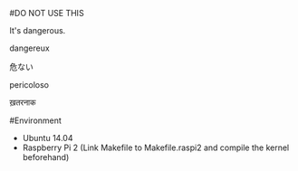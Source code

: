 #DO NOT USE THIS

It's dangerous.

dangereux

危ない

pericoloso


ख़तरनाक

#Environment

- Ubuntu 14.04
- Raspberry Pi 2 (Link Makefile to Makefile.raspi2 and compile the kernel beforehand)
